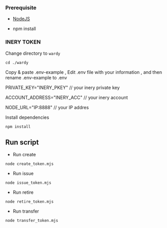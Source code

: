 ### Prerequisite

- [NodeJS](https://nodejs.org/en/)

- npm install

### INERY TOKEN

Change directory to `wardy`

```shell
cd ./wardy
```

Copy & paste .env-example , Edit .env file with your information , and then rename .env-example to .env 

PRIVATE_KEY="INERY_PKEY" // your inery private key

ACCOUNT_ADDRESS="INERY_ACC" // your inery account

NODE_URL="IP:8888" // your IP addres

Install dependencies

```shell
npm install
```

## Run script ##

* Run create

```
node create_token.mjs
```

* Run issue

```
node issue_token.mjs
```

* Run retire

```
node retire_token.mjs
```

* Run transfer

```
node transfer_token.mjs
```
